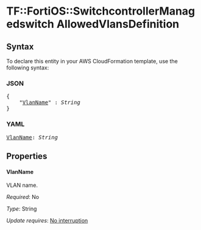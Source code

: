 # TF::FortiOS::SwitchcontrollerManagedswitch AllowedVlansDefinition

## Syntax

To declare this entity in your AWS CloudFormation template, use the following syntax:

### JSON

<pre>
{
    "<a href="#vlanname" title="VlanName">VlanName</a>" : <i>String</i>
}
</pre>

### YAML

<pre>
<a href="#vlanname" title="VlanName">VlanName</a>: <i>String</i>
</pre>

## Properties

#### VlanName

VLAN name.

_Required_: No

_Type_: String

_Update requires_: [No interruption](https://docs.aws.amazon.com/AWSCloudFormation/latest/UserGuide/using-cfn-updating-stacks-update-behaviors.html#update-no-interrupt)

